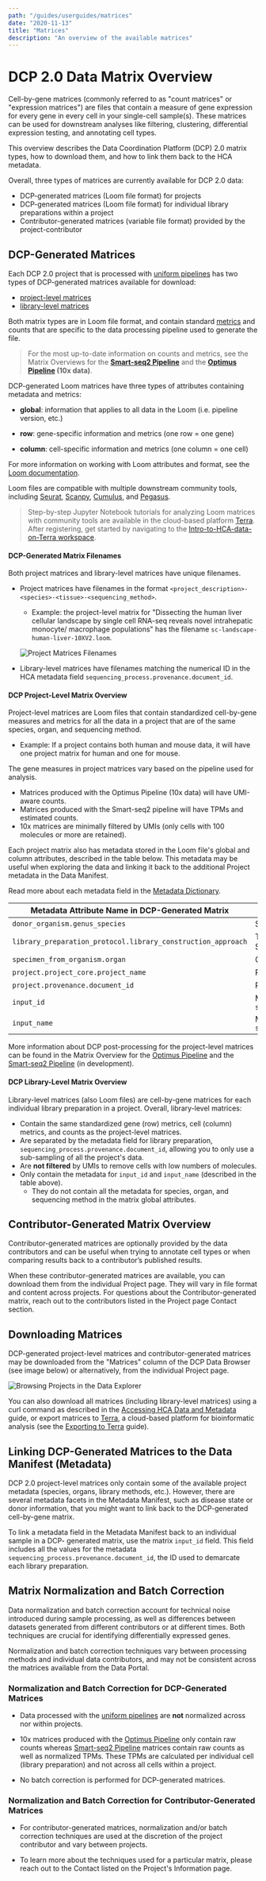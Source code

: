 ```yaml
---
path: "/guides/userguides/matrices"
date: "2020-11-13"
title: "Matrices"
description: "An overview of the available matrices"
---
```


# DCP 2.0 Data Matrix Overview 
Cell-by-gene matrices (commonly referred to as "count matrices" or "expression matrices") are files that contain a measure of gene expression for every gene in every cell in your single-cell sample(s). These matrices can be used for downstream analyses like filtering, clustering, differential expression testing, and annotating cell types. 

This overview describes the Data Coordination Platform (DCP) 2.0 matrix types, how to download them, and how to link them back to the HCA metadata.

Overall, three types of matrices are currently available for DCP 2.0 data: 
- DCP-generated matrices (Loom file format) for projects 
- DCP-generated matrices (Loom file format) for individual library preparations within a project
- Contributor-generated matrices (variable file format) provided by the project-contributor


## DCP-Generated Matrices
Each DCP 2.0 project that is processed with [uniform pipelines](/pipelines) has two types of DCP-generated matrices available for download:

- [project-level matrices](#dcp-project-level-matrices) 
- [library-level matrices](#dcp-library-level-matrices)

Both matrix types are in Loom file format, and contain standard [metrics](/pipelines/hca-pipelines/data-processing-pipelines/qc-metrics) and counts that are specific to the data processing pipeline used to generate the file. 


> For the most up-to-date information on counts and metrics, see the Matrix Overviews for the **[Smart-seq2 Pipeline](https://broadinstitute.github.io/warp/docs/Pipelines/Smart-seq2_Multi_Sample_Pipeline/Loom_schema)** and the **[Optimus Pipeline](https://broadinstitute.github.io/warp/docs/Pipelines/Optimus_Pipeline/Loom_schema) (10x data)**.


DCP-generated Loom matrices have three types of attributes containing metadata and metrics:
- **global**: information that applies to all data in the Loom (i.e. pipeline version, etc.)

- **row**: gene-specific information and metrics (one row = one gene)

- **column**: cell-specific information and metrics (one column = one cell)

For more information on working with Loom attributes and format, see the [Loom documentation](http://linnarssonlab.org/loompy/index.html#).

Loom files are compatible with multiple downstream community tools, including [Seurat](https://satijalab.org/seurat/index.html), [Scanpy](https://scanpy-tutorials.readthedocs.io/en/latest/index.html), [Cumulus](https://cumulus.readthedocs.io/en/latest/index.html), and [Pegasus](https://pegasus.readthedocs.io/en/stable/#). 

> Step-by-step Jupyter Notebook tutorials for analyzing Loom matrices with community tools are available in the cloud-based platform [Terra](https://app.terra.bio/). After registering, get started by navigating to the [Intro-to-HCA-data-on-Terra workspace](https://app.terra.bio/#workspaces/featured-workspaces-hca/Intro-to-HCA-data-on-Terra).  

#### DCP-Generated Matrix Filenames
Both project matrices and library-level matrices have unique filenames. 
* Project matrices have filenames in the format `<project_description>-<species>-<tissue>-<sequencing_method>`. 
	* Example: the project-level matrix for "Dissecting the human liver cellular landscape by single cell RNA-seq reveals novel intrahepatic monocyte/ macrophage populations" has the filename `sc-landscape-human-liver-10XV2.loom`. 

     ![Project Matrices Filenames](../_images/project_matrix_name.png "Matrix Name")

* Library-level matrices have filenames matching the numerical ID in the HCA metadata field `sequencing_process.provenance.document_id`.



#### DCP Project-Level Matrix Overview
Project-level matrices are Loom files that contain standardized cell-by-gene measures and metrics for all the data in a project that are of the same species, organ, and sequencing method. 
* Example: If a project contains both human and mouse data, it will have one project matrix for human and one for mouse.

The gene measures in project matrices vary based on the pipeline used for analysis. 
* Matrices produced with the Optimus Pipeline (10x data) will have UMI-aware counts. 
* Matrices produced with the Smart-seq2 pipeline will have TPMs and estimated counts. 
* 10x matrices are minimally filtered by UMIs (only cells with 100 molecules or more are retained).

Each project matrix also has metadata stored in the Loom file's global and column attributes, described in the table below. This metadata may be useful when exploring the data and linking it back to the additional Project metadata in the Data Manifest. 

Read more about each metadata field in the [Metadata Dictionary](/metadata/). 

| Metadata Attribute Name in DCP-Generated Matrix | Metadata Description | 
| --- | --- |
| `donor_organism.genus_species` | Species information; human or mouse |
| `library_preparation_protocol.library_construction_approach` | Technology used for library preparation, i.e 10x or Smart-seq2 |
| `specimen_from_organism.organ` | Organ |	
| `project.project_core.project_name` | Project name |
| `project.provenance.document_id` | Project id |
| `input_id` | Metadata values for  `sequencing_process.provenance.document_id` |
| `input_name` | Metadata values for `sequencing_input.biomaterial_core.biomaterial_id` |

More information about DCP post-processing for the project-level matrices can be found in the Matrix Overview for the [Optimus Pipeline](https://broadinstitute.github.io/warp/docs/Pipelines/Optimus_Pipeline/Loom_schema#hca-data-coordination-platform-matrix-processing) and the [Smart-seq2 Pipeline](https://broadinstitute.github.io/warp/docs/Pipelines/Smart-seq2_Multi_Sample_Pipeline/Loom_schema#table-2-column-attributes-cell-metrics) (in development). 


#### DCP Library-Level Matrix Overview
Library-level matrices (also Loom files) are cell-by-gene matrices for each individual library preparation in a project. Overall, library-level matrices:
* Contain the same standardized gene (row) metrics, cell (column) metrics, and counts as the project-level matrices.
* Are separated by the metadata field for library preparation, `sequencing_process.provenance.document_id`, allowing you to only use a sub-sampling of all the project's data. 
* Are **not filtered** by UMIs to remove cells with low numbers of molecules. 
* Only contain the metadata for `input_id` and `input_name` (described in the table above).
    * They do not contain all the metadata for species, organ, and sequencing method in the matrix global attributes.
  

## Contributor-Generated Matrix Overview
Contributor-generated matrices are optionally provided by the data contributors and can be useful when trying to annotate cell types or when comparing results back to a contributor’s published results. 

When these contributor-generated matrices are available, you can download them from the individual Project page. They will vary in file format and content across projects. For questions about the Contributor-generated matrix, reach out to the contributors listed in the Project page Contact section.

## Downloading Matrices
DCP-generated project-level matrices and contributor-generated matrices may be downloaded from the "Matrices" column of the DCP Data Browser (see image below) or alternatively, from the individual Project page. 

![Browsing Projects in the Data Explorer](../_images/explore_dcp_2_matrices.png "Exploring Projects")

You can also download all matrices (including library-level matrices) using a curl command as described in the [Accessing HCA Data and Metadata](../quick-start-guide) guide, or export matrices to [Terra](https://app.terra.bio/), a cloud-based platform for bioinformatic analysis (see the [Exporting to Terra](/guides/consumer-vignettes/export-to-terra) guide).

## Linking DCP-Generated Matrices to the Data Manifest (Metadata)
DCP 2.0 project-level matrices only contain some of the available project metadata (species, organs, library methods, etc.). However, there are several metadata facets in the Metadata Manifest, such as disease state or donor information, that you might want to link back to the DCP-generated cell-by-gene matrix.

To link a metadata field in the Metadata Manifest back to an individual sample in a DCP- generated matrix, use the matrix `input_id` field. This field includes all the values for the metadata `sequencing_process.provenance.document_id`, the ID used to demarcate each library preparation. 


## Matrix Normalization and Batch Correction
Data normalization and batch correction account for technical noise introduced during sample processing, as well as differences between datasets generated from different contributors or at different times. Both techniques are crucial for identifying differentially expressed genes. 

Normalization and batch correction techniques vary between processing methods and individual data contributors, and may not be consistent across the matrices available from the Data Portal.


### Normalization and Batch Correction for DCP-Generated Matrices
- Data processed with the [uniform pipelines](/pipelines) are **not** normalized across nor within projects. 

- 10x matrices produced with the [Optimus Pipeline](/pipelines/optimus-workflow) only contain raw counts whereas [Smart-seq2 Pipeline](/pipelines/smart-seq2-workflow) matrices contain raw counts as well as normalized TPMs. These TPMs are calculated per individual cell (library preparation) and not across all cells within a project. 

- No batch correction is performed for DCP-generated matrices.

### Normalization and Batch Correction for Contributor-Generated Matrices
- For contributor-generated matrices, normalization and/or batch correction techniques are used at the discretion of the project contributor and vary between projects. 

- To learn more about the techniques used for a particular matrix, please reach out to the Contact listed on the Project's Information page. 


